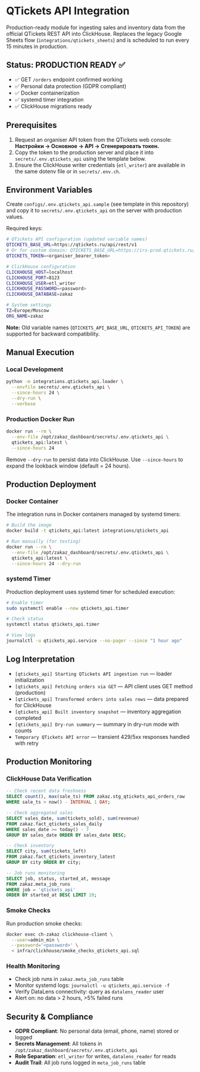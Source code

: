 # QTickets API Integration

Production-ready module for ingesting sales and inventory data from the official QTickets REST API into ClickHouse. Replaces the legacy Google Sheets flow (`integrations/qtickets_sheets`) and is scheduled to run every 15 minutes in production.

## Status: PRODUCTION READY ✅

- ✅ GET `/orders` endpoint confirmed working
- ✅ Personal data protection (GDPR compliant)
- ✅ Docker containerization
- ✅ systemd timer integration
- ✅ ClickHouse migrations ready

## Prerequisites

1. Request an organiser API token from the QTickets web console:  
   **Настройки → Основное → API → Сгенерировать токен.**
2. Copy the token to the production server and place it into `secrets/.env.qtickets_api` using the template below.
3. Ensure the ClickHouse writer credentials (`etl_writer`) are available in the same dotenv file or in `secrets/.env.ch`.

## Environment Variables

Create `configs/.env.qtickets_api.sample` (see template in this repository) and copy it to `secrets/.env.qtickets_api` on the server with production values.

Required keys:

```bash
# QTickets API configuration (updated variable names)
QTICKETS_BASE_URL=https://qtickets.ru/api/rest/v1
# Or for custom domain: QTICKETS_BASE_URL=https://irs-prod.qtickets.ru/api/rest/v1
QTICKETS_TOKEN=<organiser_bearer_token>

# ClickHouse configuration
CLICKHOUSE_HOST=localhost
CLICKHOUSE_PORT=8123
CLICKHOUSE_USER=etl_writer
CLICKHOUSE_PASSWORD=<password>
CLICKHOUSE_DATABASE=zakaz

# System settings
TZ=Europe/Moscow
ORG_NAME=zakaz
```

**Note:** Old variable names (`QTICKETS_API_BASE_URL`, `QTICKETS_API_TOKEN`) are supported for backward compatibility.

## Manual Execution

### Local Development
```bash
python -m integrations.qtickets_api.loader \
  --envfile secrets/.env.qtickets_api \
  --since-hours 24 \
  --dry-run \
  --verbose
```

### Production Docker Run
```bash
docker run --rm \
  --env-file /opt/zakaz_dashboard/secrets/.env.qtickets_api \
  qtickets_api:latest \
  --since-hours 24
```

Remove `--dry-run` to persist data into ClickHouse. Use `--since-hours` to expand the lookback window (default = 24 hours).

## Production Deployment

### Docker Container
The integration runs in Docker containers managed by systemd timers:

```bash
# Build the image
docker build -t qtickets_api:latest integrations/qtickets_api

# Run manually (for testing)
docker run --rm \
  --env-file /opt/zakaz_dashboard/secrets/.env.qtickets_api \
  qtickets_api:latest \
  --since-hours 24 --dry-run
```

### systemd Timer
Production deployment uses systemd timer for scheduled execution:

```bash
# Enable timer
sudo systemctl enable --now qtickets_api.timer

# Check status
systemctl status qtickets_api.timer

# View logs
journalctl -u qtickets_api.service --no-pager --since "1 hour ago"
```

## Log Interpretation

- `[qtickets_api] Starting QTickets API ingestion run` — loader initialization
- `[qtickets_api] Fetching orders via GET` — API client uses GET method (production)
- `[qtickets_api] Transformed orders into sales rows` — data prepared for ClickHouse
- `[qtickets_api] Built inventory snapshot` — inventory aggregation completed
- `[qtickets_api] Dry-run summary` — summary in dry-run mode with counts
- `Temporary QTickets API error` — transient 429/5xx responses handled with retry

## Production Monitoring

### ClickHouse Data Verification
```sql
-- Check recent data freshness
SELECT count(), max(sale_ts) FROM zakaz.stg_qtickets_api_orders_raw 
WHERE sale_ts > now() - INTERVAL 1 DAY;

-- Check aggregated sales
SELECT sales_date, sum(tickets_sold), sum(revenue) 
FROM zakaz.fact_qtickets_sales_daily 
WHERE sales_date >= today() - 7 
GROUP BY sales_date ORDER BY sales_date DESC;

-- Check inventory
SELECT city, sum(tickets_left) 
FROM zakaz.fact_qtickets_inventory_latest 
GROUP BY city ORDER BY city;

-- Job runs monitoring
SELECT job, status, started_at, message 
FROM zakaz.meta_job_runs 
WHERE job = 'qtickets_api' 
ORDER BY started_at DESC LIMIT 10;
```

### Smoke Checks
Run production smoke checks:
```bash
docker exec ch-zakaz clickhouse-client \
  --user=admin_min \
  --password='<password>' \
  < infra/clickhouse/smoke_checks_qtickets_api.sql
```

### Health Monitoring
- Check job runs in `zakaz.meta_job_runs` table
- Monitor systemd logs: `journalctl -u qtickets_api.service -f`
- Verify DataLens connectivity: query as `datalens_reader` user
- Alert on: no data > 2 hours, >5% failed runs

## Security & Compliance

- **GDPR Compliant**: No personal data (email, phone, name) stored or logged
- **Secrets Management**: All tokens in `/opt/zakaz_dashboard/secrets/.env.qtickets_api`
- **Role Separation**: `etl_writer` for writes, `datalens_reader` for reads
- **Audit Trail**: All job runs logged in `meta_job_runs` table
